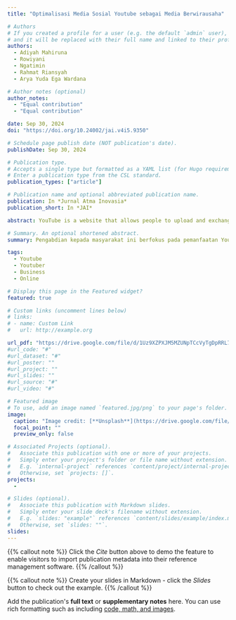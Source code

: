 ```yaml
---
title: "Optimalisasi Media Sosial Youtube sebagai Media Berwirausaha"

# Authors
# If you created a profile for a user (e.g. the default `admin` user), write the username (folder name) here
# and it will be replaced with their full name and linked to their profile.
authors:
  - Adiyah Mahiruna
  - Rowiyani
  - Ngatimin
  - Rahmat Riansyah
  - Arya Yuda Ega Wardana

# Author notes (optional)
author_notes:
  - "Equal contribution"
  - "Equal contribution"

date: Sep 30, 2024
doi: "https://doi.org/10.24002/jai.v4i5.9350"

# Schedule page publish date (NOT publication's date).
publishDate: Sep 30, 2024

# Publication type.
# Accepts a single type but formatted as a YAML list (for Hugo requirements).
# Enter a publication type from the CSL standard.
publication_types: ["article"]

# Publication name and optional abbreviated publication name.
publication: In *Jurnal Atma Inovasia*
publication_short: In *JAI*

abstract: YouTube is a website that allows people to upload and exchange videos. YouTube is an effective social media platform for companies to introduce their products through video content. YouTube is developing into an effective tool for business. YouTube offers live broadcasts of product or service demos, YouTubers can record and post videos about the offers they want, and these offers can attract clients. With millions of videos produced every day, YouTube social media has a good chance of getting videos seen, so you have the opportunity to succeed in online business using YouTube media. Another advantage of social media is that YouTube can improve their marketing techniques and gain a better understanding of their audience by using the analytical tools that YouTube offers. Therefore, YouTube serves as an important tool for doing business online, besides being a place to share YouTube videos. Considering the background information provided, optimizing YouTube social media aims to motivate and improve the abilities of Dawis mothers who want or are currently entrepreneurship in utilizing YouTube as an online business medium. Mrs. Dawis can improve viewers' understanding and retention of knowledge by producing more visually interesting informational material or videos on YouTube. People are more likely to understand and retain knowledge when it is presented on YouTube in an original and engaging way. Therefore, optimizing social media is needed to help Dawis mothers develop their capacity to produce interesting and successful YouTube videos. Thus, Dawis women can use YouTube as a platform for online commerce and entrepreneurship more effectively. This community service aims to optimize the use of YouTube social media as an entrepreneurial tool for Dasa Wisma (Dawis) women in Amposari Village, Pedurungan District, Semarang City. This program was implemented by the Community Service (PKM) team from the Muhammadiyah Semarang Institute of Statistics and Business Technology in March 2024. This activity included theoretical and practical training involving 25 participants from various RTs in the village. The methods used include interviews, discussions, lectures, and questions and answers, with the aim of exploring online business ideas and improving the entrepreneurial spirit of participants.

# Summary. An optional shortened abstract.
summary: Pengabdian kepada masyarakat ini berfokus pada pemanfaatan YouTube sebagai media berwirausaha bagi ibuibu Dawis. Melalui pelatihan dan workshop, ibu-ibu Dawis diberikan pemahaman dan keterampilan untuk membuat dan mengoptimalkan konten mereka di YouTube. Ini termasuk memahami audiens mereka, membuat konten yang menarik dan relevan, serta memanfaatkan fitur YouTube seperti SEO video, thumbnail yang menarik, dan deskripsi video yang efektif. Dengan menguasai 43% pasar dan menerima sekitar 20 jam konten video setiap menit, YouTube menawarkan peluang yang tak terbatas untuk ibu-ibu Dawis untuk berwirausaha.

tags:
  - Youtube
  - Youtuber
  - Business
  - Online

# Display this page in the Featured widget?
featured: true

# Custom links (uncomment lines below)
# links:
# - name: Custom Link
#   url: http://example.org

url_pdf: "https://drive.google.com/file/d/1Uz9XZPXJM5MZUNpTCcVyTgDpRRL77de6/view?usp=drive_link"
#url_code: "#"
#url_dataset: "#"
#url_poster: ""
#url_project: ""
#url_slides: ""
#url_source: "#"
#url_video: "#"

# Featured image
# To use, add an image named `featured.jpg/png` to your page's folder.
image:
  caption: "Image credit: [**Unsplash**](https://drive.google.com/file/d/1isTHQsaKt97s-Z-iqEpv9fXwbV0q3PJv/view?usp=drive_link)"
  focal_point: ""
  preview_only: false

# Associated Projects (optional).
#   Associate this publication with one or more of your projects.
#   Simply enter your project's folder or file name without extension.
#   E.g. `internal-project` references `content/project/internal-project/index.md`.
#   Otherwise, set `projects: []`.
projects:
  -

# Slides (optional).
#   Associate this publication with Markdown slides.
#   Simply enter your slide deck's filename without extension.
#   E.g. `slides: "example"` references `content/slides/example/index.md`.
#   Otherwise, set `slides: ""`.
slides:
---
```


{{% callout note %}}
Click the _Cite_ button above to demo the feature to enable visitors to import publication metadata into their reference management software.
{{% /callout %}}

{{% callout note %}}
Create your slides in Markdown - click the _Slides_ button to check out the example.
{{% /callout %}}

Add the publication's **full text** or **supplementary notes** here. You can use rich formatting such as including [code, math, and images](https://docs.hugoblox.com/content/writing-markdown-latex/).

